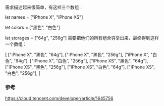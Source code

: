 需求描述起来很简单，有这样三个数组：

let names = ["iPhone X", "iPhone XS"]

let colors = ["黑色", "白色"]

let storages = ["64g", "256g"]
需要把他们的所有组合穷举出来，最终得到这样一个数组：

[
  ["iPhone X", "黑色", "64g"],
  ["iPhone X", "黑色", "256g"],
  ["iPhone X", "白色", "64g"],
  ["iPhone X", "白色", "256g"],
  ["iPhone XS", "黑色", "64g"],
  ["iPhone XS", "黑色", "256g"],
  ["iPhone XS", "白色", "64g"],
  ["iPhone XS", "白色", "256g"],
]

### 参考

https://cloud.tencent.com/developer/article/1645756